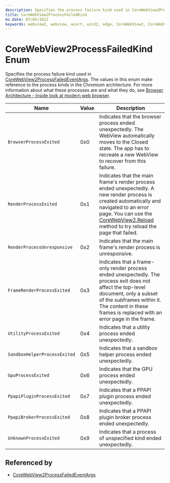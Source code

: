 ```yaml
---
description: Specifies the process failure kind used in CoreWebView2ProcessFailedEventArgs.
title: CoreWebView2ProcessFailedKind
ms.date: 07/05/2022
keywords: webview2, webview, winrt, win32, edge, CoreWebView2, CoreWebView2Controller, browser control, edge html, CoreWebView2ProcessFailedKind
---
```


# CoreWebView2ProcessFailedKind Enum

Specifies the process failure kind used in [CoreWebView2ProcessFailedEventArgs](corewebview2processfailedeventargs.md).
The values in this enum make reference to the process kinds in the Chromium architecture. For more information about what these processes are and what they do, see [Browser Architecture - Inside look at modern web browser](https://developers.google.com/web/updates/2018/09/inside-browser-part1).

| Name |  Value | Description |
|--|--|--|
|`BrowserProcessExited` | 0x0  |  Indicates that the browser process ended unexpectedly. The WebView automatically moves to the Closed state. The app has to recreate a new WebView to recover from this failure.|
|`RenderProcessExited` | 0x1  |  Indicates that the main frame's render process ended unexpectedly. A new render process is created automatically and navigated to an error page. You can use the [CoreWebView2.Reload](corewebview2.md#reload) method to try reload the page that failed.|
|`RenderProcessUnresponsive` | 0x2  |  Indicates that the main frame's render process is unresponsive.|
|`FrameRenderProcessExited` | 0x3  |  Indicates that a frame-only render process ended unexpectedly. The process exit does not affect the top-level document, only a subset of the subframes within it. The content in these frames is replaced with an error page in the frame.|
|`UtilityProcessExited` | 0x4  |  Indicates that a utility process ended unexpectedly.|
|`SandboxHelperProcessExited` | 0x5  |  Indicates that a sandbox helper process ended unexpectedly.|
|`GpuProcessExited` | 0x6  |  Indicates that the GPU process ended unexpectedly.|
|`PpapiPluginProcessExited` | 0x7  |  Indicates that a PPAPI plugin process ended unexpectedly.|
|`PpapiBrokerProcessExited` | 0x8  |  Indicates that a PPAPI plugin broker process ended unexpectedly.|
|`UnknownProcessExited` | 0x9  |  Indicates that a process of unspecified kind ended unexpectedly.|


## Referenced by

- [CoreWebView2ProcessFailedEventArgs](corewebview2processfailedeventargs.md)
